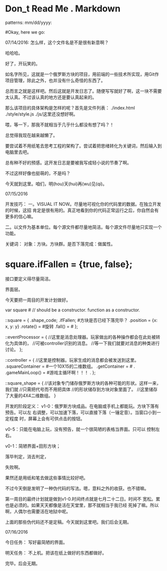 # Don_t Read Me . Markdown

patterns:
mm/dd/yyyy:

<the body blocks>

#Okay, here we go:


07/14/2016:
怎么样，这个文件名是不是很有新意啊？

哈哈哈。

好了，开玩笑的。

如名字所见，这就是一个俄罗斯方块的项目，用前端的一些技术所实现，用Git作
项目管理，除此之外，也并没有什么奇怪的东西了。

总而言之就是这样吧。然后这就是开发日志了。随便写写就好了啊，这一块不需要
太认真。不过该认真的地方还是要认真起来的。

那么该项目的具体架构是怎样的呢？首先是文件列表：
./index.html
./style/style.js
./js/这里还没想好啊。

喂，等一下，那我不就相当于几乎什么都没有想了吗？！

总觉得我现在越来越懒了。

要尝试着不用纸笔去思考工程的架构了。尝试着把思绪转化为关键词，然后输入到
电脑里去吧。

总有种不好的预感。这开发日志是要被我写成轻小说的节奏了啊。

不过这样好像也挺萌的，不是吗？

今天就到这里。咱们，明(hou)天(hui)再(wu)见(qi)。


07/15/2016

开发技巧：
一。VISUAL IT NOW。尽量地可视化你的代码里的数据。在独立开发的时候，这招
肯定是很有用的。真正地看到你的代码正常运行之后，你自然会有更多的信心嘛。

二。以文件为基本单位。每个源文件都尽量地简洁。每个源文件尽量地只实现一个
功能。

关键词：
对象：方块。方块群。是否下落完成：做属性。
# square.ifFallen = {true, false};
接口要定义得尽量简洁。

界面层。

今天要把一周目的开发计划做好。


var square # // should be a constructor.
function as a constructor.

::square = {
	.shape_code;
	.ifFallen;    #方块是否已经下落完毕？
	.position = {x: x, y: y}
	.rotate() = #旋转
	.fall()  = #
};

::eventProcessor = {
	//这里是消息处理器。玩家做出的各种操作都会在此处被转化为具体的，
	//可被controller识别的消息。
	//等一下我们就要对消息的种类进行讨论。
};

::controller = {
	//这里是控制器。玩家生成的消息都会被发送到这里。
	.squareContainer = #一个10X15的二维数组。
	.getContainer = #
	.
	.gameMainLoop() = #游戏主循环啊！！！
	.
};

::square_shape = {
	//该对象专门储存俄罗斯方块的各种可能的形状。这样一来，我们就
	//只需把代号而不用把具体
	//的形状储存到方块对象里面了。
	//这里储存了大量的4X4二维数组。
}

开发的阶段定义：
v1-0：俄罗斯方块成品。在电脑或手机上都能玩。方块下落有预告。可以左
右调整，可以加速下落，可以直接下落（一锤定音）。当窗口小到一定程度
时，屏幕上会有可供点击的按钮。

v0-5：只能在电脑上玩，没有预告，就一个很简陋的表格当界面。只可以
控制左右。

v0-1：简陋界面+田形方块；

落毕判定，消去判定，

失败啊。

果然还是用纸和笔去做这些事情比较好吧。

不过今天倒是发明了一种伪代码的写法。嗯，意料之外的收获。也不错嘛。

第一周目的最终计划就是做到v1-0.时间终点就是七月二十二日。时间不
宽松。累也是必须的。如果天天都像是活在天堂里，那不就相当于我已经
死掉了嘛。所以啊，人偶尔也需要活在地狱中呢。

上面的那些伪代码还不是定稿。今天就到这里吧。我们后会无期。

07/16/2016

今日任务：
写好最简陋的界面。

明天任务：
不上机。把该在纸上做好的东西都做好。

完毕。后会无期。
